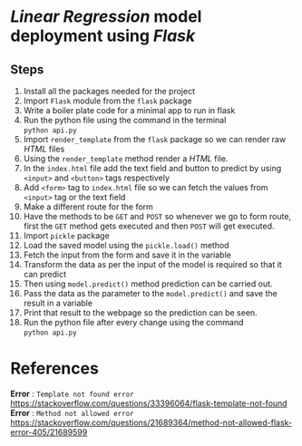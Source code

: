 # *Linear Regression* model deployment using *Flask*

## Steps
1. Install all the packages needed for the project
1. Import `Flask` module from the `flask` package
1. Write a boiler plate code for a minimal app to run in flask 
1. Run the python file using the command in the terminal  
`python api.py`
1. Import `render_template` from the `flask` package so we can render raw *HTML* files
1. Using the `render_template` method render a *HTML* file.
1. In the `index.html` file add the text field and button to predict by using `<input>` and `<button>` tags respectively
1. Add `<form>` tag to `index.html` file so we can fetch the values from `<input>` tag or the text field
1. Make a different route for the form
1. Have the methods to be `GET` and `POST` so whenever we go to form route, first the `GET` method gets executed and then `POST` will get executed. 
1. Import `pickle` package
1. Load the saved model using the `pickle.load()` method
1. Fetch the input from the form and save it in the variable
1. Transform the data as per the input of the model is required so that it can predict 
1. Then using `model.predict()` method prediction can be carried out. 
1. Pass the data as the parameter to the `model.predict()` and save the result in a variable 
1. Print that result to the webpage so the prediction can be seen.  
1. Run the python file after every change using the command  
`python api.py`

# References 
**Error** : `Template not found error`
https://stackoverflow.com/questions/33396064/flask-template-not-found  
**Error** : `Method not allowed error`
https://stackoverflow.com/questions/21689364/method-not-allowed-flask-error-405/21689599


